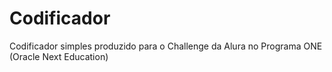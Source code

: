 # Codificador
Codificador simples produzido para o Challenge da Alura no Programa ONE (Oracle Next Education)
